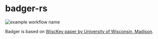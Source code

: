 # badger-rs
![example workflow name](https://github.com/laohanlinux/badger-rs/workflows/Rust/badge.svg)

Badger is based on [WiscKey paper by University of Wisconsin, Madison](https://www.usenix.org/system/files/conference/fast16/fast16-papers-lu.pdf).
